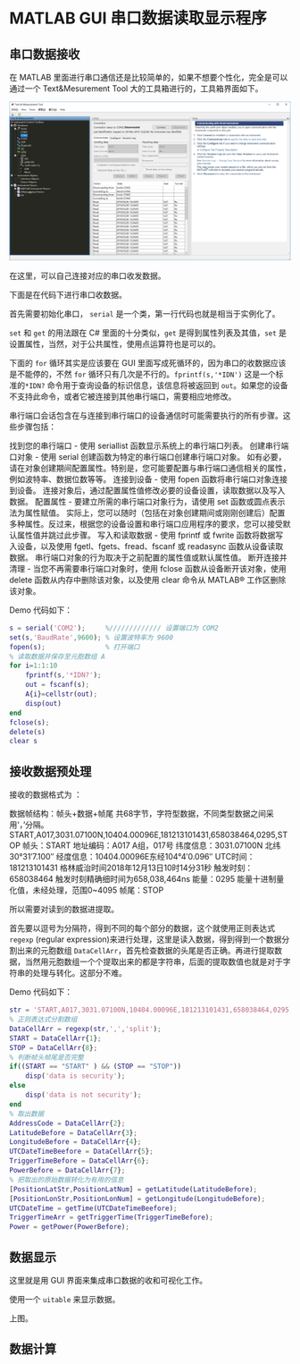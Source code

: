 # MATLAB GUI 串口数据读取显示程序

## 串口数据接收

在 MATLAB 里面进行串口通信还是比较简单的，如果不想要个性化，完全是可以通过一个 Text&Mesurement Tool 大的工具箱进行的，工具箱界面如下。

![](./img/Text&Mesu.Tool.png)

在这里，可以自己连接对应的串口收发数据。

下面是在代码下进行串口收数据。

首先需要初始化串口， `serial` 是一个类，第一行代码也就是相当于实例化了。

`set` 和 `get` 的用法跟在 C# 里面的十分类似，`get` 是得到属性列表及其值，`set` 是设置属性，当然，对于公共属性，使用点运算符也是可以的。

下面的 `for` 循环其实是应该要在 GUI 里面写成死循环的，因为串口的收数据应该是不能停的，不然 `for` 循环只有几次是不行的。`fprintf(s,'*IDN')` 这是一个标准的`*IDN?` 命令用于查询设备的标识信息，该信息将被返回到 `out`。如果您的设备不支持此命令，或者它被连接到其他串行端口，需要相应地修改。

串行端口会话包含在与连接到串行端口的设备通信时可能需要执行的所有步骤。这些步骤包括：

找到您的串行端口 - 使用 seriallist 函数显示系统上的串行端口列表。
创建串行端口对象 - 使用 serial 创建函数为特定的串行端口创建串行端口对象。
如有必要，请在对象创建期间配置属性。特别是，您可能要配置与串行端口通信相关的属性，例如波特率、数据位数等等。
连接到设备 - 使用 fopen 函数将串行端口对象连接到设备。
连接对象后，通过配置属性值修改必要的设备设置，读取数据以及写入数据。
配置属性 - 要建立所需的串行端口对象行为，请使用 set 函数或圆点表示法为属性赋值。
实际上，您可以随时（包括在对象创建期间或刚刚创建后）配置多种属性。反过来，根据您的设备设置和串行端口应用程序的要求，您可以接受默认属性值并跳过此步骤。
写入和读取数据 - 使用 fprintf 或 fwrite 函数将数据写入设备，以及使用 fgetl、fgets、fread、fscanf 或 readasync 函数从设备读取数据。
串行端口对象的行为取决于之前配置的属性值或默认属性值。
断开连接并清理 - 当您不再需要串行端口对象时，使用 fclose 函数从设备断开该对象，使用 delete 函数从内存中删除该对象，以及使用 clear 命令从 MATLAB® 工作区删除该对象。

Demo 代码如下：

```matlab
s = serial('COM2');     %///////////// 设置端口为 COM2
set(s,'BaudRate',9600); % 设置波特率为 9600
fopen(s);               % 打开端口
% 读取数据并保存至元胞数组 A
for i=1:1:10
    fprintf(s,'*IDN?');
    out = fscanf(s);
    A{i}=cellstr(out);
	disp(out)
end
fclose(s);
delete(s)
clear s
```

## 接收数据预处理

接收的数据格式为 ：

数据帧结构：帧头+数据+帧尾 共68字节，字符型数据，不同类型数据之间采用‘，’分隔。
START,A017,3031.07100N,10404.00096E,181213101431,658038464,0295,STOP
帧头：START
地址编码：A017 A组，017号
纬度信息：3031.07100N 北纬30°31′7.100″
经度信息：10404.00096E东经104°4′0.096″
UTC时间：181213101431  格林威治时间2018年12月13日10时14分31秒
触发时刻：658038464  触发时刻精确细时间为658,038,464ns
能量：0295    能量十进制量化值，未经处理，范围0~4095
帧尾：STOP

所以需要对读到的数据进提取。

首先要以逗号为分隔符，得到不同的每个部分的数据，这个就使用正则表达式 `regexp` (regular expression)来进行处理，这里是读入数据，得到得到一个数据分割出来的元胞数组 `DataCellArr`，首先检查数据的头尾是否正确。再进行提取数据，当然用元胞数组一个个提取出来的都是字符串，后面的提取数值也就是对于字符串的处理与转化。这部分不难。

Demo 代码如下：

```matlab
str = 'START,A017,3031.07100N,10404.00096E,181213101431,658038464,0295,STOP';
% 正则表达式分割数组
DataCellArr = regexp(str,',','split');
START = DataCellArr{1};
STOP = DataCellArr{8};
% 判断帧头帧尾是否完整
if((START == "START" ) && (STOP == "STOP"))
    disp('data is security');
else
    disp('data is not security');
end
% 取出数据
AddressCode = DataCellArr{2};
LatitudeBefore = DataCellArr{3};
LongitudeBefore = DataCellArr{4};
UTCDateTimeBeefore = DataCellArr{5};
TriggerTimeBefore = DataCellArr{6};
PowerBefore = DataCellArr{7};
% 把取出的原始数据转化为有用的信息
[PositionLatStr,PositionLatNum] = getLatitude(LatitudeBefore);
[PositionLonStr,PositionLonNum] = getLongitude(LongitudeBefore);
UTCDateTime = getTime(UTCDateTimeBeefore);
TriggerTimeArr = getTriggerTime(TriggerTimeBefore);
Power = getPower(PowerBefore);
```

## 数据显示

这里就是用 GUI 界面来集成串口数据的收和可视化工作。

使用一个 `uitable` 来显示数据。

上图。

## 数据计算
